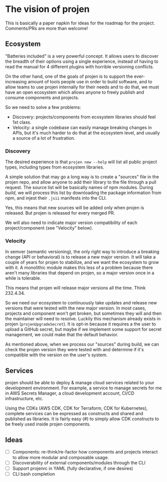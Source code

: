 # The vision of projen

This is basically a paper napkin for ideas for the roadmap for the project. Comments/PRs are more than welcome!

## Ecosystem

"Batteries included" is a very powerful concept. It allows users to discover the breadth of their options using a
single experience, instead of having to read the manual for 4 different plugins with horrible versioning conflicts.

On the other hand, one of the goals of projen is to support the ever-increasing amount of tools people use in order to build software,
and to allow teams to use projen internally for their needs and to do that, we must have an open ecosystem which allows anyone to
freely publish and consume components and projects.

So we need to solve a few problems:

- Discovery: projects/components from ecosystem libraries should feel 1st class.
- Velocity: a single codebase can easily manage breaking changes in APIs, but it's much harder to do that at the
  ecosystem level, and usually a source of a lot of frustration.

### Discovery

The desired experience is that `projen new --help` will list all public project types, including types from ecosystem libraries.

A simple solution that may go a long way is to create a "sources" file in the projen repo, and allow anyone to add their library
to the file through a pull request. The source list will be basically names of npm modules. During _build_, we will process this
list by downloading the package information from npm, and injest their `.jsii` manifests into the CLI.

Yes, this means that new sources will be added only when projen is released. But projen is released for every merged PR.

We will also need to indicate major version compatibility of each project/component (see "Velocity" below).

### Velocity

In semver (semantic versioning), the only right way to introduce a breaking change (API or behavioral) is to release 
a new major version. It will take a couple of years for projen to stabilize, and we want the ecosystem to grow with it. 
A monolithic module makes this less of a problem because there aren't many libraries that depend on projen, so a major
version once in a while is tolerable.

This means that projen will release major versions all the time. Think 232.4.34. 

So we need our ecosystem to continuously take updates and release new versions that were tested with the new major version. 
In most cases, projects and component won't get broken, but sometimes they will and then the maintainer will need to resolve.
Luckily this mechanism already exists in projen (`projenUpgradeSecret`). 
It is opt-in because it requires a the user to upload a GitHub secret, but maybe if we implement some support for secret management, 
we could make that the default behavior.

As mentioned above, when we process our "sources" during build, we can check the projen version they were tested with and
determine if it's compatible with the version on the user's system.

## Services

projen should be able to deploy & manage cloud services related to your development environment. For example,
a service to manage secrets for me in AWS Secrets Manager, a cloud development account, CI/CD infrastructure, etc.

Using the CDKs (AWS CDK, CDK for Terraform, CDK for Kubernetes), complete services can be expressed as constructs
and shared and published as libraries. It is fairly easy (#) to simply allow CDK constructs to be freely used
inside projen components.

## Ideas

- [ ] Components: re-think/re-factor how components and projects interact to allow more modular and composable usage.
- [ ] Discoverability of external components/modules through the CLI
- [ ] Support projenrc in YAML (fully declarative, if one desires)
- [ ] CLI bash completion
